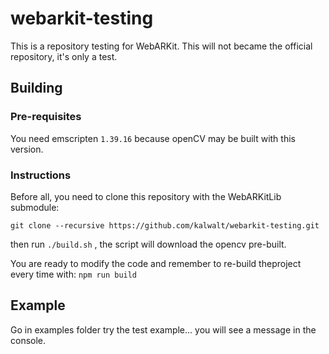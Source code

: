 # webarkit-testing

This is a repository testing for WebARKit. This will not became the official repository, it's only a test.

## Building

### Pre-requisites

You need emscripten `1.39.16` because openCV may be built with this version.

### Instructions

Before all, you need to clone this repository with the WebARKitLib submodule:

```
git clone --recursive https://github.com/kalwalt/webarkit-testing.git
```

then run `./build.sh` , the script will download the opencv pre-built.

You are ready to modify the code and remember to re-build theproject every time with: `npm run build`

## Example

Go in examples folder try the test example... you will see a message in the console.
